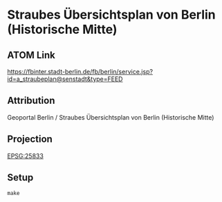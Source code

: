 Straubes Übersichtsplan von Berlin (Historische Mitte)
======================================================

ATOM Link
---------

https://fbinter.stadt-berlin.de/fb/berlin/service.jsp?id=a_straubeplan@senstadt&type=FEED

Attribution
-----------

Geoportal Berlin / Straubes Übersichtsplan von Berlin (Historische Mitte)

Projection
----------

[EPSG:25833](http://spatialreference.org/ref/epsg/25833/)

Setup
-----

```
make
```
